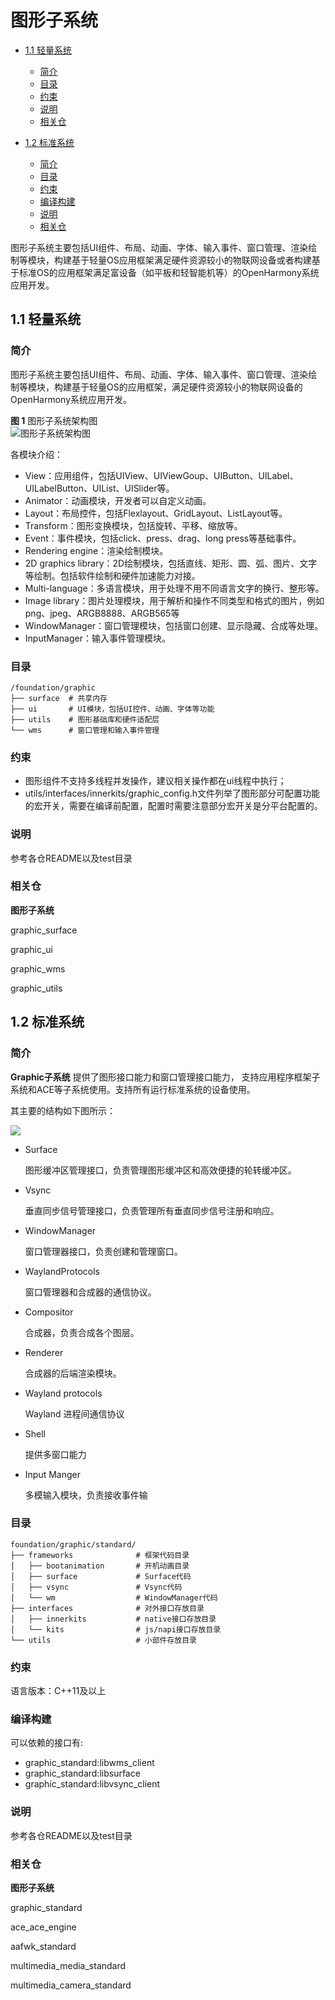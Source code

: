# 图形子系统<a name="ZH-CN_TOPIC_0000001115588688"></a>

-   [1.1 轻量系统](#section1346303311377)
    -   [简介](#section1165992615384)
    -   [目录](#section141331948134020)
    -   [约束](#section15729113104112)
    -   [说明](#section812962919413)
    -   [相关仓](#section12651205434115)

-   [1.2 标准系统](#section1249610812538)
    -   [简介](#section1374615251510)
    -   [目录](#section16751364713)
    -   [约束](#section126494189715)
    -   [编译构建](#section883114292070)
    -   [说明](#section1351214227564)
    -   [相关仓](#section11578621131119)


图形子系统主要包括UI组件、布局、动画、字体、输入事件、窗口管理、渲染绘制等模块，构建基于轻量OS应用框架满足硬件资源较小的物联网设备或者构建基于标准OS的应用框架满足富设备（如平板和轻智能机等）的OpenHarmony系统应用开发。

## 1.1 轻量系统<a name="section1346303311377"></a>

### 简介<a name="section1165992615384"></a>

图形子系统主要包括UI组件、布局、动画、字体、输入事件、窗口管理、渲染绘制等模块，构建基于轻量OS的应用框架，满足硬件资源较小的物联网设备的OpenHarmony系统应用开发。

**图 1**  图形子系统架构图<a name="fig16488143010409"></a>  
![](figures/图形子系统架构图.png "图形子系统架构图")

各模块介绍：

-   View：应用组件，包括UIView、UIViewGoup、UIButton、UILabel、UILabelButton、UIList、UISlider等。
-   Animator：动画模块，开发者可以自定义动画。
-   Layout：布局控件，包括Flexlayout、GridLayout、ListLayout等。
-   Transform：图形变换模块，包括旋转、平移、缩放等。
-   Event：事件模块，包括click、press、drag、long press等基础事件。
-   Rendering engine：渲染绘制模块。
-   2D graphics library：2D绘制模块，包括直线、矩形、圆、弧、图片、文字等绘制。包括软件绘制和硬件加速能力对接。
-   Multi-language：多语言模块，用于处理不用不同语言文字的换行、整形等。
-   Image library：图片处理模块，用于解析和操作不同类型和格式的图片，例如png、jpeg、ARGB8888、ARGB565等
-   WindowManager：窗口管理模块，包括窗口创建、显示隐藏、合成等处理。
-   InputManager：输入事件管理模块。

### 目录<a name="section141331948134020"></a>

```
/foundation/graphic
├── surface  # 共享内存
├── ui       # UI模块，包括UI控件、动画、字体等功能
├── utils    # 图形基础库和硬件适配层
└── wms      # 窗口管理和输入事件管理
```

### 约束<a name="section15729113104112"></a>

-   图形组件不支持多线程并发操作，建议相关操作都在ui线程中执行；
-   utils/interfaces/innerkits/graphic\_config.h文件列举了图形部分可配置功能的宏开关，需要在编译前配置，配置时需要注意部分宏开关是分平台配置的。

### 说明<a name="section812962919413"></a>

参考各仓README以及test目录

### 相关仓<a name="section12651205434115"></a>

**图形子系统**

graphic\_surface

graphic\_ui

graphic\_wms

graphic\_utils

## 1.2 标准系统<a name="section1249610812538"></a>

### 简介<a name="section1374615251510"></a>

**Graphic子系统**  提供了图形接口能力和窗口管理接口能力， 支持应用程序框架子系统和ACE等子系统使用。支持所有运行标准系统的设备使用。

其主要的结构如下图所示：

![](figures/zh-cn_image_0000001115748590.png)

-   Surface

    图形缓冲区管理接口，负责管理图形缓冲区和高效便捷的轮转缓冲区。

-   Vsync

    垂直同步信号管理接口，负责管理所有垂直同步信号注册和响应。

-   WindowManager

    窗口管理器接口，负责创建和管理窗口。

-   WaylandProtocols

    窗口管理器和合成器的通信协议。

-   Compositor

    合成器，负责合成各个图层。

-   Renderer

    合成器的后端渲染模块。

-   Wayland protocols

    Wayland 进程间通信协议

-   Shell

    提供多窗口能力

-   Input Manger

    多模输入模块，负责接收事件输


### 目录<a name="section16751364713"></a>

```
foundation/graphic/standard/
├── frameworks              # 框架代码目录
│   ├── bootanimation       # 开机动画目录
│   ├── surface             # Surface代码
│   ├── vsync               # Vsync代码
│   └── wm                  # WindowManager代码
├── interfaces              # 对外接口存放目录
│   ├── innerkits           # native接口存放目录
│   └── kits                # js/napi接口存放目录
└── utils                   # 小部件存放目录
```

### 约束<a name="section126494189715"></a>

语言版本：C++11及以上

### 编译构建<a name="section883114292070"></a>

可以依赖的接口有:

-   graphic\_standard:libwms\_client
-   graphic\_standard:libsurface
-   graphic\_standard:libvsync\_client

### 说明<a name="section1351214227564"></a>

参考各仓README以及test目录

### 相关仓<a name="section11578621131119"></a>

**图形子系统**

graphic\_standard

ace\_ace\_engine

aafwk\_standard

multimedia\_media\_standard

multimedia\_camera\_standard

